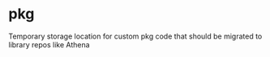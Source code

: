 # pkg

Temporary storage location for custom pkg code that should be migrated to library repos like Athena  
